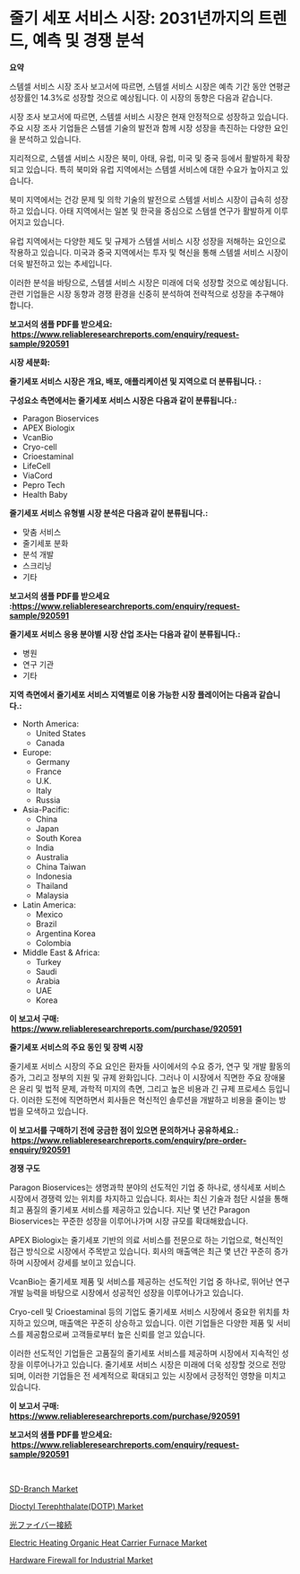 <p><h1>줄기 세포 서비스 시장: 2031년까지의 트렌드, 예측 및 경쟁 분석</h1></p><p><strong>요약</strong></p>
<p><p>스템셀 서비스 시장 조사 보고서에 따르면, 스템셀 서비스 시장은 예측 기간 동안 연평균 성장률인 14.3%로 성장할 것으로 예상됩니다. 이 시장의 동향은 다음과 같습니다.</p><p>시장 조사 보고서에 따르면, 스템셀 서비스 시장은 현재 안정적으로 성장하고 있습니다. 주요 시장 조사 기업들은 스템셀 기술의 발전과 함께 시장 성장을 촉진하는 다양한 요인을 분석하고 있습니다.</p><p>지리적으로, 스템셀 서비스 시장은 북미, 아태, 유럽, 미국 및 중국 등에서 활발하게 확장되고 있습니다. 특히 북미와 유럽 지역에서는 스템셀 서비스에 대한 수요가 높아지고 있습니다.</p><p>북미 지역에서는 건강 문제 및 의학 기술의 발전으로 스템셀 서비스 시장이 급속히 성장하고 있습니다. 아태 지역에서는 일본 및 한국을 중심으로 스템셀 연구가 활발하게 이루어지고 있습니다.</p><p>유럽 지역에서는 다양한 제도 및 규제가 스템셀 서비스 시장 성장을 저해하는 요인으로 작용하고 있습니다. 미국과 중국 지역에서는 투자 및 혁신을 통해 스템셀 서비스 시장이 더욱 발전하고 있는 추세입니다.</p><p>이러한 분석을 바탕으로, 스템셀 서비스 시장은 미래에 더욱 성장할 것으로 예상됩니다. 관련 기업들은 시장 동향과 경쟁 환경을 신중히 분석하여 전략적으로 성장을 추구해야 합니다.</p></p>
<p><strong>보고서의 샘플 PDF를 받으세요: &nbsp;<a href="https://www.reliableresearchreports.com/enquiry/request-sample/920591">https://www.reliableresearchreports.com/enquiry/request-sample/920591</a></strong></p>
<p><strong>시장 세분화:</strong></p>
<p><strong> 줄기세포 서비스 시장은 개요, 배포, 애플리케이션 및 지역으로 더 분류됩니다. :</strong></p>
<p><strong>구성요소 측면에서는 줄기세포 서비스 시장은 다음과 같이 분류됩니다.:</strong></p>
<p><ul><li>Paragon Bioservices</li><li>APEX Biologix</li><li>VcanBio</li><li>Cryo-cell</li><li>Crioestaminal</li><li>LifeCell</li><li>ViaCord</li><li>Pepro Tech</li><li>Health Baby</li></ul></p>
<p><strong> 줄기세포 서비스 유형별 시장 분석은 다음과 같이 분류됩니다.:</strong></p>
<p><ul><li>맞춤 서비스</li><li>줄기세포 분화</li><li>분석 개발</li><li>스크리닝</li><li>기타</li></ul></p>
<p><strong>보고서의 샘플 PDF를 받으세요 :<a href="https://www.reliableresearchreports.com/enquiry/request-sample/920591">https://www.reliableresearchreports.com/enquiry/request-sample/920591</a></strong></p>
<p><strong> 줄기세포 서비스 응용 분야별 시장 산업 조사는 다음과 같이 분류됩니다.:</strong></p>
<p><ul><li>병원</li><li>연구 기관</li><li>기타</li></ul></p>
<p><strong>지역 측면에서 줄기세포 서비스 지역별로 이용 가능한 시장 플레이어는 다음과 같습니다.:</strong></p>
<p><ul>
    <li>
        North America:
        <ul>
            <li>United States</li>
            <li>Canada</li>
        </ul>
    </li>
    <li>
        Europe:
        <ul>
            <li>Germany</li>
            <li>France</li>
            <li>U.K.</li>
            <li>Italy</li>
            <li>Russia</li>
        </ul>
    </li>
    <li>
        Asia-Pacific:
        <ul>
            <li>China</li>
            <li>Japan</li>
            <li>South Korea</li>
            <li>India</li>
            <li>Australia</li>
            <li>China Taiwan</li>
            <li>Indonesia</li>
            <li>Thailand</li>
            <li>Malaysia</li>
        </ul>
    </li>
    <li>
        Latin America:
        <ul>
            <li>Mexico</li>
            <li>Brazil</li>
            <li>Argentina Korea</li>
            <li>Colombia</li>
        </ul>
    </li>
    <li>
        Middle East & Africa:
        <ul>
            <li>Turkey</li>
            <li>Saudi</li>
            <li>Arabia</li>
            <li>UAE</li>
            <li>Korea</li>
        </ul>
    </li>
    </ul></p>
<p><strong>이 보고서 구매: &nbsp;<a href="https://www.reliableresearchreports.com/purchase/920591">https://www.reliableresearchreports.com/purchase/920591</a></strong></p>
<p><strong>줄기세포 서비스의 주요 동인 및 장벽 시장</strong></p>
<p><p>줄기세포 서비스 시장의 주요 요인은 환자들 사이에서의 수요 증가, 연구 및 개발 활동의 증가, 그리고 정부의 지원 및 규제 완화입니다. 그러나 이 시장에서 직면한 주요 장애물은 윤리 및 법적 문제, 과학적 미지의 측면, 그리고 높은 비용과 긴 규제 프로세스 등입니다. 이러한 도전에 직면하면서 회사들은 혁신적인 솔루션을 개발하고 비용을 줄이는 방법을 모색하고 있습니다.</p></p>
<p><strong>이 보고서를 구매하기 전에 궁금한 점이 있으면 문의하거나 공유하세요.: &nbsp;<a href="https://www.reliableresearchreports.com/enquiry/pre-order-enquiry/920591">https://www.reliableresearchreports.com/enquiry/pre-order-enquiry/920591</a></strong></p>
<p><strong>경쟁 구도</strong></p>
<p><p>Paragon Bioservices는 생명과학 분야의 선도적인 기업 중 하나로, 생식세포 서비스 시장에서 경쟁력 있는 위치를 차지하고 있습니다. 회사는 최신 기술과 첨단 시설을 통해 최고 품질의 줄기세포 서비스를 제공하고 있습니다. 지난 몇 년간 Paragon Bioservices는 꾸준한 성장을 이루어나가며 시장 규모를 확대해왔습니다. </p><p>APEX Biologix는 줄기세포 기반의 의료 서비스를 전문으로 하는 기업으로, 혁신적인 접근 방식으로 시장에서 주목받고 있습니다. 회사의 매출액은 최근 몇 년간 꾸준히 증가하며 시장에서 강세를 보이고 있습니다. </p><p>VcanBio는 줄기세포 제품 및 서비스를 제공하는 선도적인 기업 중 하나로, 뛰어난 연구 개발 능력을 바탕으로 시장에서 성공적인 성장을 이루어나가고 있습니다. </p><p>Cryo-cell 및 Crioestaminal 등의 기업도 줄기세포 서비스 시장에서 중요한 위치를 차지하고 있으며, 매출액은 꾸준히 상승하고 있습니다. 이런 기업들은 다양한 제품 및 서비스를 제공함으로써 고객들로부터 높은 신뢰를 얻고 있습니다.</p><p>이러한 선도적인 기업들은 고품질의 줄기세포 서비스를 제공하며 시장에서 지속적인 성장을 이루어나가고 있습니다. 줄기세포 서비스 시장은 미래에 더욱 성장할 것으로 전망되며, 이러한 기업들은 전 세계적으로 확대되고 있는 시장에서 긍정적인 영향을 미치고 있습니다.</p></p>
<p><strong>이 보고서 구매: &nbsp; <a href="https://www.reliableresearchreports.com/purchase/920591">https://www.reliableresearchreports.com/purchase/920591</a></strong></p>
<p><strong>보고서의 샘플 PDF를 받으세요: &nbsp;<a href="https://www.reliableresearchreports.com/enquiry/request-sample/920591">https://www.reliableresearchreports.com/enquiry/request-sample/920591</a></strong><strong></strong></p>
<p>&nbsp;</p>
<p><p><a href="https://github.com/gulaimolin/Market-Research-Report-List-3/blob/main/sd-branch-market.md">SD-Branch Market</a></p><p><a href="https://issuu.com/reportprime-2/docs/dioctyl-terephthalatedotp-market-size-2030.pptx">Dioctyl Terephthalate(DOTP) Market</a></p><p><a href="https://github.com/bevdtkn4419963/Market-Research-Report-List-1/blob/main/4601069183118.md">光ファイバー接続</a></p><p><a href="https://issuu.com/reportprime-2/docs/electric-heating-organic-heat-carrier-furnace-mark">Electric Heating Organic Heat Carrier Furnace Market</a></p><p><a href="https://github.com/mauripalmi/Market-Research-Report-List-2/blob/main/hardware-firewall-for-industrial-market.md">Hardware Firewall for Industrial Market</a></p></p>